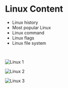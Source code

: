 
# Linux Content
 - Linux history
 - Most popular Linux
 - Linux command
 - Linux flags
 - Linux file system
 <br> 

![Linux 1](https://user-images.githubusercontent.com/88389614/128146214-e0558d48-40ab-4a82-abe3-42b1e5343d48.jpeg)
 
 


![Linux 2](https://user-images.githubusercontent.com/88389614/128146222-9e8b5ff5-017a-41b1-ba5a-0a78625d87ce.jpeg)
 
 
 
 
![Linux 3](https://user-images.githubusercontent.com/88389614/128146235-e32f7df8-edea-48ea-b82d-5d2a9f8f0cdc.jpeg)
